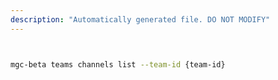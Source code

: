 ```yaml
---
description: "Automatically generated file. DO NOT MODIFY"
---
```


```bash


mgc-beta teams channels list --team-id {team-id}

```
